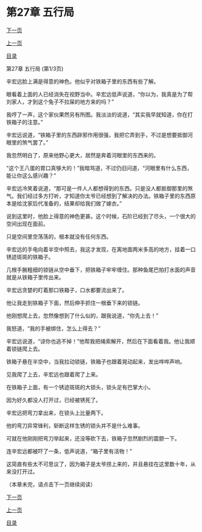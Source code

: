 <h1>第27章  五行局</h1>
            <div><p><a href="./0079_%E7%AC%AC27%E7%AB%A0_%E4%BA%94%E8%A1%8C%E5%B1%80.md">下一页</a></p><p><a href="./0077_%E7%AC%AC26%E7%AB%A0_%E6%AD%BB%E5%80%92%E4%B8%8A%E5%B2%B8.md">上一页</a></p><p><a href="../">目录</a></p></div>
            <div><p>第27章  五行局 (第1/3页)</p><p>辛宏远脸上满是得意的神色。他似乎对铁箱子里的东西有些了解。</p><p>眼看着上面的人已经消失在视野当中。辛宏远低声说道，“你以为，我真是为了帮刘家人，才到这个兔子不拉屎的地方来的吗？”</p><p>我哼了一声，这个家伙果然另有所图。我淡淡的说道，“其实我早就知道，你在打铁箱子的注意。”</p><p>辛宏远说道，“铁箱子里的东西辟邪作用很强，我把它弄到手，不过是想要抵御河眼里的煞气罢了。”</p><p>我忽然明白了，原来他野心更大，居然是奔着河眼里的东西来的。</p><p>“这个王八蛋的胃口真够大的！”我暗骂道，不过仍旧问道，“河眼里有什么东西，能让你这么感兴趣？”</p><p>辛宏远冷笑着说道，“那可是一件人人都想得到的东西。只是没人都抵御那里的煞气。我们经过多方打听，才知道你太爷已经想到了解决的办法。铁箱子里的东西原本是给沈家后代准备的，结果却给我们做了嫁衣。”</p><p>说到这里时，他脸上得意的神色更甚。这个时候，石阶已经到了尽头，一个很大的空间出现在面前。</p><p>只是空间里空荡荡的，根本就没有任何东西。</p><p>辛宏远的手电向着半空中照去，我这才发现，在离地面两米多高的地方，挂着一口锈迹斑斑的铁箱子。</p><p>几根手腕粗细的锁链从空中垂下，把铁箱子牢牢缠住。那种鱼尾巴拍打水面的声音就是从铁箱子里传出来。</p><p>辛宏远贪婪的盯着那口铁箱子，口水都要流出来了。</p><p>他让我走到铁箱子下面，然后伸手抓住一根垂下来的锁链。</p><p>他刚想爬上去，忽然像想到了什么似的，跟我说道，“你先上去！”</p><p>我怒道，“我的手被绑住，怎么上得去？”</p><p>辛宏远说道，“谅你也逃不掉！”他帮我把绳索解开，然后在下面看着我。他让我顺着锁链爬上去。</p><p>铁箱子悬在半空中，当我拉动锁链，铁箱子也跟着晃动起来，发出哗哗声响。</p><p>见我爬了上去，辛宏远也跟着爬了上来。</p><p>在铁箱子上面，有一个锈迹斑斑的大锁头，锁头足有巴掌大小。</p><p>因为好久都没人打开过，已经被锈死了。</p><p>辛宏远把弯刀拿出来，在锁头上比量两下。</p><p>他的弯刀异常锋利，斩断这样生锈的锁头并不是什么难事。</p><p>可就在他刚刚把弯刀举起来，还没等砍下去，铁箱子忽然剧烈的震颤一下。</p><p>连辛宏远都被吓了一条，低声说道，“箱子里有活物！”</p><p>这简直有些太不可思议了，因为箱子是太爷捞上来的，并且悬挂在这里数十年，从来没打开过。</p><p>（本章未完，请点击下一页继续阅读）</p></div>
            <div><p><a href="./0079_%E7%AC%AC27%E7%AB%A0_%E4%BA%94%E8%A1%8C%E5%B1%80.md">下一页</a></p><p><a href="./0077_%E7%AC%AC26%E7%AB%A0_%E6%AD%BB%E5%80%92%E4%B8%8A%E5%B2%B8.md">上一页</a></p><p><a href="../">目录</a></p></div>